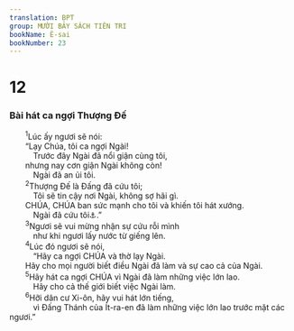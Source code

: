```yaml
---
translation: BPT
group: MƯỜI BẢY SÁCH TIÊN TRI
bookName: Ê-sai 
bookNumber: 23
---
```


<div class="title"><h1>12</h1><h3>Bài hát ca ngợi Thượng Đế</h3></div>
<span class="verse es_12_1">  <sup>1</sup>Lúc ấy ngươi sẽ nói:<br/>  “Lạy Chúa, tôi ca ngợi Ngài!<br/>   Trước đây Ngài đã nổi giận cùng tôi,<br/>  nhưng nay cơn giận Ngài không còn!<br/>   Ngài đã an ủi tôi.<br/></span>
<span class="verse es_12_2">  <sup>2</sup>Thượng Đế là Đấng đã cứu tôi;<br/>   Tôi sẽ tin cậy nơi Ngài, không sợ hãi gì.<br/>  CHÚA, CHÚA ban sức mạnh cho tôi và khiến tôi hát xướng.<br/>   Ngài đã cứu tôi<a data-toggle="tooltip" data-placement="bottom" title="Trong tiếng Hê-bơ-rơ là “Gia, Gia-vê là sức mạnh và là lời ca ngợi của tôi. Ngài trở nên sự cứu rỗi tôi.” Câu nầy trích trong bài ca thắng trận của Mô-se trong Xuất 15:2.">⚓</a>.”<br/></span>
<span class="verse es_12_3">  <sup>3</sup>Ngươi sẽ vui mừng nhận sự cứu rỗi mình<br/>   như khi ngươi lấy nước từ giếng lên.<br/></span>
<span class="verse es_12_4">  <sup>4</sup>Lúc đó ngươi sẽ nói,<br/>   “Hãy ca ngợi CHÚA và thờ lạy Ngài.<br/>  Hãy cho mọi người biết điều Ngài đã làm và sự cao cả của Ngài.<br/></span>
<span class="verse es_12_5">  <sup>5</sup>Hãy hát ca ngợi CHÚA vì Ngài đã làm những việc lớn lao.<br/>   Hãy cho cả thế giới biết việc Ngài làm.<br/></span>
<span class="verse es_12_6">  <sup>6</sup>Hỡi dân cư Xi-ôn, hãy vui hát lớn tiếng,<br/>   vì Đấng Thánh của Ít-ra-en đã làm những việc lớn lao trước mặt các ngươi.”<br/></span>
